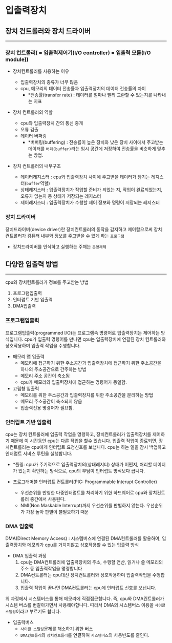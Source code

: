 # 입출력장치
## 장치 컨트롤러와 장치 드라이버
- - -
### 장치 컨트롤러( = 입출력제어기(I/O controller) = 입출력 모듈(I/O module))
- 장치컨트롤러를 사용하는 이유
  - 입출력장치의 종류가 너무 많음
  - cpu, 메모리의 데이터 전송률과 입출력장치의 데이터 전송률의 차이
    - *전송률(transfer rate) : 데이터를 얼마나 빨리 교환할 수 있는지를 나타내는 지표 

- 장치 컨트롤러의 역할
  - cpu와 입출력장치 간의 통신 중개
  - 오류 검출
  - 데이터 버퍼링
    - *버퍼링(buffering) : 전송률이 높은 장치와 낮은 장치 사이에서 주고받는 데이터를 `버퍼(buffer)`라는 임시 공간에 저장하여 전송률을 비슷하게 맞추는 방법.

- 장치 컨트롤러의 내부구조
  - 데이터레지스터 : cpu와 입출력장치 사이에 주고받을 데이터가 담기는 레지스터(`buffer`역할)
  - 상태레지스터 : 입출력장치가 작업할 준비가 되었는 지, 작업이 완료되었는지, 오류가 없는지 등 상태가 저장되는 레지스터
  - 제어레지스터 : 입출력장치가 수행할 제어 정보와 명령이 저장되는 레지스터

### 장치 드라이버
장치드라이버(device driver)란 장치컨트롤러의 동작을 감지하고 제어함으로써 장치 컨트롤러가 컴퓨터 내부와 정보를 주고받을 수 있게 하는 `프로그램`
- 장치드라이버를 인식하고 실행하는 주체는 `운영체제`

## 다양한 입출력 방법
- - -
cpu와 장치컨트롤러가 정보를 주고받는 방법
1. 프로그램입출력 
2. 인터럽트 기반 입출력 
3. DMA입출력

### 프로그램입출력
프로그램입출력(programmed I/O)는 프로그램속 명령어로 입출력장치는 제어하는 방식입니다.
cpu가 입출력 명령어를 만나면 cpu는 입출력장치에 연결된 장치 컨트롤러와 상호작용하며 입출력 작업을 수행합니다.

- 매모리 맵 입출력
  - 메모리에 접근하기 위한 주소공간과 입출력장치에 접근하기 위한 주소공간을 하나의 주소공간으로 간주하는 방법
  - 메모리 주소 공간이 축소됨
  - cpu가 메모리와 입출력장치에 접근하는 명령어가 동일함.
- 고립형 입출력
  - 메모리를 위한 주소공간과 입출력장치를 위한 주소공간을 분리하는 방법
  - 메모리 주소공간이 축소되지 않음
  - 입출력전용 명령어가 필요함.

### 인터럽트 기반 입출력
cpu는 장치 컨트롤러에 입출력 작업을 명령하고, 장치컨트롤러가 입출력장치를 제어하기 때문에 이 시간동안 cpu는 다른 작업을 할수 있습니다.
입출력 작업이 종료되면, 장치컨트롤러는 cpu에게 인터럽트 요청신호를 보냅니다. cpu는 하는 일을 잠시 백업하고 인터럽트 서비스 루틴을 실행합니다.
- *폴링: cpu가 주기적으로 입출력장치의(상태레지터) 상태가 어떤지, 처리할 데이터가 있는지 확인하는 방식으로, cpu의 부담이 인터럽트 방식보다 큽니다.

- 프로그래머블 인터럽트 컨트롤러(PIC: Programmable Interupt Controller)
  - 우선순위를 반영한 다중인터럽트를 처리하기 위한 하드웨어로 cpu와 장치컨트롤러 중간에서 사용된다.
  - NMI(Non Maskable Interrupt)까지 우선순위를 판별하지 않는다. 우선순위가 가장 높아 판별이 불필요하기 때문
  
### DMA 입출력
DMA(Direct Memory Access) : 시스템버스에 연결된 DMA컨트롤러를 활용하여, 입출력장치와 메모리가 cpu를 거치지않고 상호작용할 수 있는 입출력 방식
- DMA 입출력 과정
  1. cpu는 DMA컨트롤러에 입출력장치의 주소, 수행할 연산, 읽거나 쓸 메모리의 주소 등 입출력작업을 명령합니다
  2. DMA컨트롤러는 cpu대신 장치컨트롤러와 상호작용하며 입출력작업을 수행합니다.
  3. 입출력 작업이 끝나면 DMA컨트롤러는 cpu에 인터럽트 신호를 보냅니다.

위 과정에서 시스템버스를 통해 메모리에 직접접근합니다. 즉, cpu와 DMA컨트롤러가 시스템 버스를 번갈아가면서 사용해야합니다. 따라서 DMA의 시스템버스 이용을
`사이클 스틸링`이라고 부르기도 합니다.
- 입출력버스
  - `사이클 스틸링`문제를 해소하기 위한 버스
  - `DMA컨트롤러`와 `장치컨트롤러`를 연결하여 `시스템버스`의 사용빈도를 줄인다.
